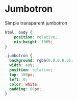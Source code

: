 # Jumbotron

Simple transparent jumbotron

```css
html, body {
    position: relative;
    min-height: 100%;
}

.jumbotron {
  background: rgba(0,0,0,0.6);
  width: 40%;
  position: relative;
  top: 100px;
  left: 0;
  color: white;
  padding: 60px;
}
```

